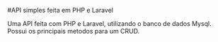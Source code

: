 #API simples feita em PHP e Laravel

Uma API feita com PHP e Laravel, utilizando o banco de dados Mysql.
Possui os principais metodos para um CRUD.